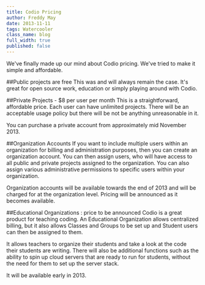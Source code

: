 ```yaml
---
title: Codio Pricing
author: Freddy May
date: 2013-11-11
tags: Watercooler
class_name: blog
full_width: true
published: false
---
```


We've finally made up our mind about Codio pricing. We've tried to make it simple and affordable.

##Public projects are free
This was and will always remain the case. It's great for open source work, education or simply playing around with Codio.

##Private Projects - $8 per user per month
This is a straightforward, affordable price. Each user can have unlimited projects. There will be an acceptable usage policy but there will be not be anything unreasonable in it.

You can purchase a private account from approximately mid November 2013.

##Organization Accounts
If you want to include multiple users within an organization for billing and administration purposes, then you can create an organization account. You can then assign users, who will have access to all public and private projects assigned to the organization. You can also assign various administrative permissions to specific users within your organization.

Organization accounts will be available towards the end of 2013 and will be charged for at the organization level. Pricing will be announced as it becomes available.

##Educational Organizations : price to be announced
Codio is a great product for teaching coding. An Educational Organization allows centralized billing, but it also allows Classes and Groups to be set up and Student users can then be assigned to them.

It allows teachers to organize their students and take a look at the code their students are writing. There will also be additional functions such as the ability to spin up cloud servers that are ready to run for students, without the need for them to set up the server stack.

It will be available early in 2013.

